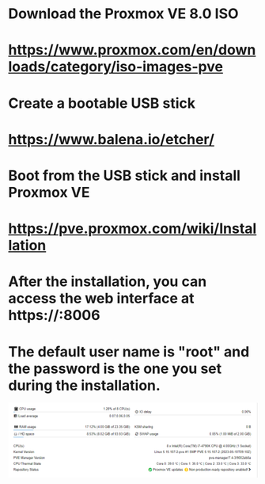 # Download the Proxmox VE 8.0 ISO 
# https://www.proxmox.com/en/downloads/category/iso-images-pve

# Create a bootable USB stick
# https://www.balena.io/etcher/

# Boot from the USB stick and install Proxmox VE
# https://pve.proxmox.com/wiki/Installation

# After the installation, you can access the web interface at https://<ip>:8006
# The default user name is "root" and the password is the one you set during the installation.

![Proxmox Info](images/info.png)
